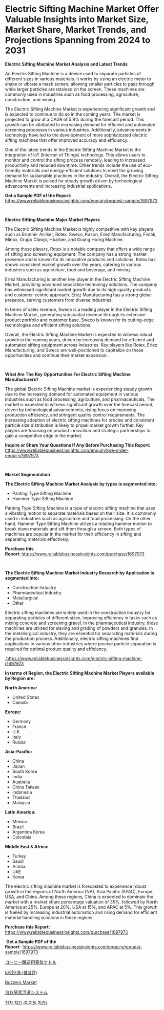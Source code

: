 <p><h1>Electric Sifting Machine Market Offer Valuable Insights into Market Size, Market Share, Market Trends, and Projections Spanning from 2024 to 2031</h1></p><p><strong>Electric Sifting Machine Market Analysis and Latest Trends</strong></p>
<p><p>An Electric Sifting Machine is a device used to separate particles of different sizes in various materials. It works by using an electric motor to shake or vibrate a mesh screen, allowing smaller particles to pass through while larger particles are retained on the screen. These machines are commonly used in industries such as food processing, agriculture, construction, and mining.</p><p>The Electric Sifting Machine Market is experiencing significant growth and is expected to continue to do so in the coming years. The market is projected to grow at a CAGR of 5.9% during the forecast period. This growth can be attributed to increasing demand for efficient and automated screening processes in various industries. Additionally, advancements in technology have led to the development of more sophisticated electric sifting machines that offer improved accuracy and efficiency.</p><p>One of the latest trends in the Electric Sifting Machine Market is the integration of IoT (Internet of Things) technology. This allows users to monitor and control the sifting process remotely, leading to increased productivity and reduced downtime. Other trends include the use of eco-friendly materials and energy-efficient solutions to meet the growing demand for sustainable practices in the industry. Overall, the Electric Sifting Machine Market is poised for steady growth driven by technological advancements and increasing industrial applications.</p></p>
<p><strong>Get a Sample PDF of the Report:&nbsp;</strong> <a href="https://www.reliablebusinessinsights.com/enquiry/request-sample/1697973">https://www.reliablebusinessinsights.com/enquiry/request-sample/1697973</a></p>
<p>&nbsp;</p>
<p><strong>Electric Sifting Machine Major Market Players</strong></p>
<p><p>The Electric Sifting Machine Market is highly competitive with key players such as Brunner Anliker, Rotex, Sweco, Kason, Eriez Manufacturing, Fimak, Minox, Grupo Clavijo, Hbarber, and Goang Horng Machine. </p><p>Among these players, Rotex is a notable company that offers a wide range of sifting and screening equipment. The company has a strong market presence and is known for its innovative products and solutions. Rotex has shown consistent market growth over the years, catering to various industries such as agriculture, food and beverage, and mining.</p><p>Eriez Manufacturing is another key player in the Electric Sifting Machine Market, providing advanced separation technology solutions. The company has witnessed significant market growth due to its high-quality products and customer-centric approach. Eriez Manufacturing has a strong global presence, serving customers from diverse industries.</p><p>In terms of sales revenue, Sweco is a leading player in the Electric Sifting Machine Market, generating substantial revenue through its extensive product portfolio and customer base. Sweco is known for its cutting-edge technologies and efficient sifting solutions.</p><p>Overall, the Electric Sifting Machine Market is expected to witness robust growth in the coming years, driven by increasing demand for efficient and automated sifting equipment across industries. Key players like Rotex, Eriez Manufacturing, and Sweco are well-positioned to capitalize on these opportunities and continue their market expansion.</p></p>
<p>&nbsp;</p>
<p><strong>What Are The Key Opportunities For Electric Sifting Machine Manufacturers?</strong></p>
<p><p>The global Electric Sifting Machine market is experiencing steady growth due to the increasing demand for automated equipment in various industries such as food processing, agriculture, and pharmaceuticals. The market is expected to witness significant growth over the forecast period, driven by technological advancements, rising focus on improving production efficiency, and stringent quality control requirements. The increasing adoption of electric sifting machines for precise and consistent particle size distribution is likely to propel market growth further. Key players are focusing on product innovation and strategic partnerships to gain a competitive edge in the market.</p></p>
<p><strong>Inquire or Share Your Questions If Any Before Purchasing This Report:</strong> <a href="https://www.reliablebusinessinsights.com/enquiry/pre-order-enquiry/1697973">https://www.reliablebusinessinsights.com/enquiry/pre-order-enquiry/1697973</a></p>
<p>&nbsp;</p>
<p><strong>Market Segmentation</strong></p>
<p><strong>The Electric Sifting Machine Market Analysis by types is segmented into:</strong></p>
<p><ul><li>Panting Type Sifting Machine</li><li>Hammer Type Sifting Machine</li></ul></p>
<p><p>Panting Type Sifting Machine is a type of electric sifting machine that uses a vibrating motion to separate materials based on their size. It is commonly used in industries such as agriculture and food processing. On the other hand, Hammer Type Sifting Machine utilizes a rotating hammer motion to break down materials and sift them through a screen. Both types of machines are popular in the market for their efficiency in sifting and separating materials effectively.</p></p>
<p><strong>Purchase this Report:&nbsp;</strong><a href="https://www.reliablebusinessinsights.com/purchase/1697973">https://www.reliablebusinessinsights.com/purchase/1697973</a></p>
<p>&nbsp;</p>
<p><strong>The Electric Sifting Machine Market Industry Research by Application is segmented into:</strong></p>
<p><ul><li>Construction Industry</li><li>Pharmaceutical Industry</li><li>Metallurgical</li><li>Other</li></ul></p>
<p><p>Electric sifting machines are widely used in the construction industry for separating particles of different sizes, improving efficiency in tasks such as mixing concrete and screening gravel. In the pharmaceutical industry, these machines are utilized for sieving and grading of powders and granules. In the metallurgical industry, they are essential for separating materials during the production process. Additionally, electric sifting machines find applications in various other industries where precise particle separation is required for optimal product quality and efficiency.</p></p>
<p><a href="https://www.reliablebusinessinsights.com/electric-sifting-machine-r1697973">&nbsp;https://www.reliablebusinessinsights.com/electric-sifting-machine-r1697973</a></p>
<p><strong>In terms of Region, the Electric Sifting Machine Market Players available by Region are:</strong></p>
<p>
    <p> <strong> North America: </strong>
        <ul>
            <li>United States</li>
            <li>Canada</li>
        </ul>
        </p> 
    <p> <strong> Europe: </strong>
        <ul>
            <li>Germany</li>
            <li>France</li>
            <li>U.K.</li>
            <li>Italy</li>
            <li>Russia</li>
        </ul>
        </p> 
    <p> <strong> Asia-Pacific: </strong>
        <ul>
            <li>China</li>
            <li>Japan</li>
            <li>South Korea</li>
            <li>India</li>
            <li>Australia</li>
            <li>China Taiwan</li>
            <li>Indonesia</li>
            <li>Thailand</li>
            <li>Malaysia</li>
        </ul>
        </p> 
    <p> <strong> Latin America: </strong>
        <ul>
            <li>Mexico</li>
            <li>Brazil</li>
            <li>Argentina Korea</li>
            <li>Colombia</li>
        </ul>
        </p> 
    <p> <strong> Middle East & Africa: </strong>
        <ul>
            <li>Turkey</li>
            <li>Saudi</li>
            <li>Arabia</li>
            <li>UAE</li>
            <li>Korea</li>
        </ul>
    </p>
    </p>
<p><p>The electric sifting machine market is forecasted to experience robust growth in the regions of North America (NA), Asia Pacific (APAC), Europe, USA, and China. Among these regions, China is expected to dominate the market with a market share percentage valuation of 35%, followed by North America at 25%, Europe at 20%, USA at 15%, and APAC at 5%. This growth is fueled by increasing industrial automation and rising demand for efficient material handling solutions in these regions.</p></p>
<p><strong>Purchase this Report: </strong><a href="https://www.reliablebusinessinsights.com/purchase/1697973">https://www.reliablebusinessinsights.com/purchase/1697973</a></p>
<p>&nbsp;<strong>Get a Sample PDF of the Report:&nbsp;&nbsp;</strong><a href="https://www.reliablebusinessinsights.com/enquiry/request-sample/1697973">https://www.reliablebusinessinsights.com/enquiry/request-sample/1697973</a></p>
<p><strong></strong></p>
<p><p><a href="https://github.com/GiovaniLeannon/Market-Research-Report-List-1/blob/main/1586061100449.md">コーヒー醸造用電気ケトル</a></p><p><a href="https://github.com/joannescott9078/Market-Research-Report-List-1/blob/main/936919593995.md">바이오콜 (합성탄)</a></p><p><a href="https://github.com/kufem1/Market-Research-Report-List-3/blob/main/buzzers-market.md">Buzzers Market</a></p><p><a href="https://github.com/DanykaKilback/Market-Research-Report-List-1/blob/main/7461571100450.md">溶存窒素浮選システム</a></p><p><a href="https://github.com/TrevorKruvalis5678/Market-Research-Report-List-2/blob/main/114125893994.md">전자 지갑 (디지털 지갑)</a></p></p>